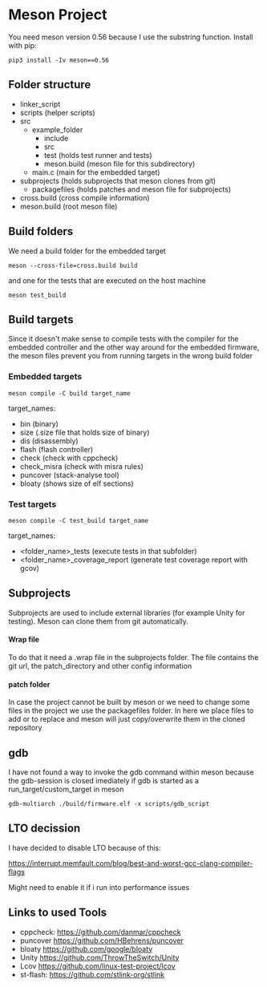 # Meson Project
You need meson version 0.56 because I use the substring function. Install with pip:
~~~
pip3 install -Iv meson==0.56
~~~
## Folder structure
- linker_script
- scripts (helper scripts)
- src
    * example_folder
        * include
        * src
        * test (holds test runner and tests)
        * meson.build (meson file for this subdirectory)
    * main.c (main for the embedded target)
- subprojects (holds subprojects that meson clones from git)
    * packagefiles (holds patches and meson file for subprojects)
- cross.build (cross compile information)
- meson.build (root meson file)

## Build folders
We need a build folder for the embedded target
~~~
meson --cross-file=cross.build build
~~~
and one for the tests that are executed on the host machine
~~~
meson test_build
~~~
## Build targets
Since it doesn't make sense to compile tests with the compiler for the embedded controller and the other way around for the embedded firmware, the meson files prevent you from running targets in the wrong build folder

### Embedded targets
~~~
meson compile -C build target_name
~~~
target_names:
* bin (binary)
* size (.size file that holds size of binary)
* dis (disassembly)
* flash (flash controller)
* check (check with cppcheck)
* check_misra (check with misra rules)
* puncover (stack-analyse tool)
* bloaty (shows size of elf sections)
### Test targets
~~~
meson compile -C test_build target_name
~~~
target_names:
* <folder_name\>_tests (execute tests in that subfolder)
* <folder_name\>_coverage_report (generate test coverage report with gcov)
## Subprojects
Subprojects are used to include external libraries (for example Unity for testing). Meson can clone them from git automatically.
#### Wrap file
To do that it need a .wrap file in the subprojects folder. The file contains the git url, the patch_directory and other config information
#### patch folder
In case the project cannot be built by meson or we need to change some files in the project we use the packagefiles folder. In here we place files to add or to replace and meson will just copy/overwrite them in the cloned repository
## gdb
I have not found a way to invoke the gdb command within meson because the gdb-session is closed imediately if gdb is started as a run_target/custom_target in meson
~~~
gdb-multiarch ./build/firmware.elf -x scripts/gdb_script
~~~
## LTO decission
I have decided to disable LTO because of this:

https://interrupt.memfault.com/blog/best-and-worst-gcc-clang-compiler-flags

Might need to enable it if i run into performance issues

## Links to used Tools
* cppcheck: https://github.com/danmar/cppcheck
* puncover https://github.com/HBehrens/puncover
* bloaty https://github.com/google/bloaty
* Unity https://github.com/ThrowTheSwitch/Unity
* Lcov https://github.com/linux-test-project/lcov
* st-flash: https://github.com/stlink-org/stlink